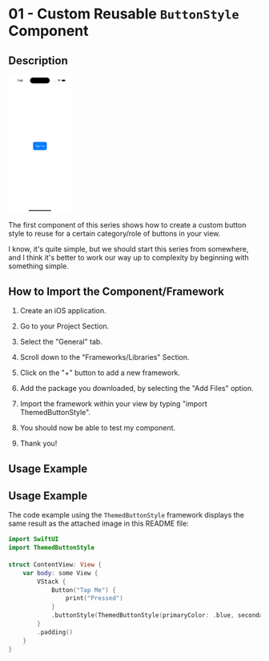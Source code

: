 # 01 - Custom Reusable `ButtonStyle` Component

## Description

<img src="./ThemedButtonStyle.gif" width="25%" height="25%"/>

The first component of this series shows how to create a custom button style to reuse for a certain category/role of buttons in your view.

I know, it's quite simple, but we should start this series from somewhere, and I think it's better to work our way up to complexity by beginning with something simple.

## How to Import the Component/Framework

1. Create an iOS application.

2. Go to your Project Section.

3. Select the "General" tab.

4. Scroll down to the "Frameworks/Libraries" Section.

5. Click on the "+" button to add a new framework.

6. Add the package you downloaded, by selecting the "Add Files" option.

7. Import the framework within your view by typing "import ThemedButtonStyle".

8. You should now be able to test my component.

9. Thank you!

## Usage Example

## Usage Example

The code example using the `ThemedButtonStyle` framework displays the same result as the attached image in this README file:

```swift
import SwiftUI
import ThemedButtonStyle

struct ContentView: View {
    var body: some View {
        VStack {
            Button("Tap Me") {
                print("Pressed")
            }
            .buttonStyle(ThemedButtonStyle(primaryColor: .blue, secondaryColor: .white))
        }
        .padding()
    }
}
```
